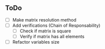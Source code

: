 
<h2>ToDo</h2>

- [ ] Make matrix resolution method
- [ ] Add verifications (Chain of Responsability)
    - [ ] Check if matrix is square
    - [ ] Verify if matrix has all elements
- [ ] Refactor variables size
